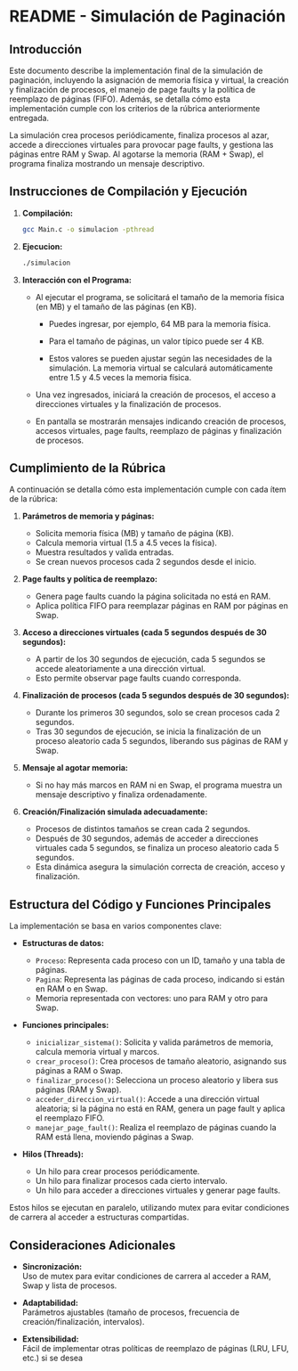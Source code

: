 # README - Simulación de Paginación

## Introducción

Este documento describe la implementación final de la simulación de paginación, incluyendo la asignación de memoria física y virtual, la creación y finalización de procesos, el manejo de page faults y la política de reemplazo de páginas (FIFO). Además, se detalla cómo esta implementación cumple con los criterios de la rúbrica anteriormente entregada.

La simulación crea procesos periódicamente, finaliza procesos al azar, accede a direcciones virtuales para provocar page faults, y gestiona las páginas entre RAM y Swap. Al agotarse la memoria (RAM + Swap), el programa finaliza mostrando un mensaje descriptivo.

## Instrucciones de Compilación y Ejecución

1. **Compilación:**
   ```bash
   gcc Main.c -o simulacion -pthread

2. **Ejecucion:**
   ```bash
   ./simulacion

3. **Interacción con el Programa:**
   - Al ejecutar el programa, se solicitará el tamaño de la memoria física (en MB) y el tamaño de las páginas (en KB).
      - Puedes ingresar, por ejemplo, 64 MB para la memoria física.
      - Para el tamaño de páginas, un valor típico puede ser 4 KB.
   
      - Estos valores se pueden ajustar según las necesidades de la simulación. La memoria virtual se calculará automáticamente entre 1.5 y 4.5 veces la memoria física.

   - Una vez ingresados, iniciará la creación de procesos, el acceso a direcciones virtuales y la finalización de procesos.
   
   - En pantalla se mostrarán mensajes indicando creación de procesos, accesos virtuales, page faults, reemplazo de páginas y finalización de procesos.
   
   

## Cumplimiento de la Rúbrica

A continuación se detalla cómo esta implementación cumple con cada ítem de la rúbrica:

1. **Parámetros de memoria y páginas:**  
   - Solicita memoria física (MB) y tamaño de página (KB).
   - Calcula memoria virtual (1.5 a 4.5 veces la física).
   - Muestra resultados y valida entradas.
   - Se crean nuevos procesos cada 2 segundos desde el inicio.

2. **Page faults y política de reemplazo:**  
   - Genera page faults cuando la página solicitada no está en RAM.
   - Aplica política FIFO para reemplazar páginas en RAM por páginas en Swap.

3. **Acceso a direcciones virtuales (cada 5 segundos después de 30 segundos):**  
   - A partir de los 30 segundos de ejecución, cada 5 segundos se accede aleatoriamente a una dirección virtual.
   - Esto permite observar page faults cuando corresponda.

4. **Finalización de procesos (cada 5 segundos después de 30 segundos):**  
   - Durante los primeros 30 segundos, solo se crean procesos cada 2 segundos.
   - Tras 30 segundos de ejecución, se inicia la finalización de un proceso aleatorio cada 5 segundos, liberando sus páginas de RAM y Swap.

5. **Mensaje al agotar memoria:**  
   - Si no hay más marcos en RAM ni en Swap, el programa muestra un mensaje descriptivo y finaliza ordenadamente.

6. **Creación/Finalización simulada adecuadamente:**  
   - Procesos de distintos tamaños se crean cada 2 segundos.
   - Después de 30 segundos, además de acceder a direcciones virtuales cada 5 segundos, se finaliza un proceso aleatorio cada 5 segundos.
   - Esta dinámica asegura la simulación correcta de creación, acceso y finalización.

## Estructura del Código y Funciones Principales

La implementación se basa en varios componentes clave:

- **Estructuras de datos:**
  - `Proceso`: Representa cada proceso con un ID, tamaño y una tabla de páginas.
  - `Pagina`: Representa las páginas de cada proceso, indicando si están en RAM o en Swap.
  - Memoria representada con vectores: uno para RAM y otro para Swap.

- **Funciones principales:**
  - `inicializar_sistema()`: Solicita y valida parámetros de memoria, calcula memoria virtual y marcos.
  - `crear_proceso()`: Crea procesos de tamaño aleatorio, asignando sus páginas a RAM o Swap.
  - `finalizar_proceso()`: Selecciona un proceso aleatorio y libera sus páginas (RAM y Swap).
  - `acceder_direccion_virtual()`: Accede a una dirección virtual aleatoria; si la página no está en RAM, genera un page fault y aplica el reemplazo FIFO.
  - `manejar_page_fault()`: Realiza el reemplazo de páginas cuando la RAM está llena, moviendo páginas a Swap.

- **Hilos (Threads):**
  - Un hilo para crear procesos periódicamente.
  - Un hilo para finalizar procesos cada cierto intervalo.
  - Un hilo para acceder a direcciones virtuales y generar page faults.

Estos hilos se ejecutan en paralelo, utilizando mutex para evitar condiciones de carrera al acceder a estructuras compartidas.

## Consideraciones Adicionales

- **Sincronización:**  
  Uso de mutex para evitar condiciones de carrera al acceder a RAM, Swap y lista de procesos.

- **Adaptabilidad:**  
  Parámetros ajustables (tamaño de procesos, frecuencia de creación/finalización, intervalos).

- **Extensibilidad:**  
  Fácil de implementar otras políticas de reemplazo de páginas (LRU, LFU, etc.) si se desea


